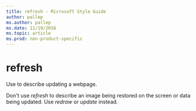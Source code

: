 ```yaml
---
title: refresh - Microsoft Style Guide
author: pallep
ms.author: pallep
ms.date: 11/19/2016
ms.topic: article
ms.prod: non-product-specific
---
```


# refresh

Use to describe updating a webpage. 

Don't use *refresh* to describe an image being restored on the screen or data being updated. Use *redraw* or *update* instead. 
